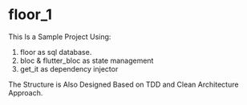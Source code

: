 # floor_1

This Is a Sample Project Using: 
 1. floor as sql database.
 2. bloc & flutter_bloc as state management
 3. get_it as dependency injector

The Structure is Also Designed Based on TDD and Clean Architecture Approach. 
